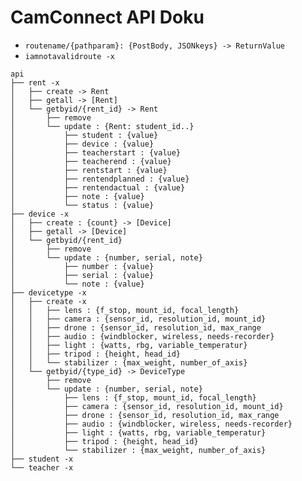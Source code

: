 # CamConnect API Doku

- `routename/{pathparam}: {PostBody, JSONkeys} -> ReturnValue`
- `iamnotavalidroute -x`

```
api
├── rent -x
│   ├── create -> Rent
│   ├── getall -> [Rent]
│   └── getbyid/{rent_id} -> Rent
│       ├── remove
│       └── update : {Rent: student_id..}
│           ├── student : {value}
│           ├── device : {value}
│           ├── teacherstart : {value}
│           ├── teacherend : {value}
│           ├── rentstart : {value}
│           ├── rentendplanned : {value}
│           ├── rentendactual : {value}
│           ├── note : {value}
│           └── status : {value}
├── device -x
│   ├── create : {count} -> [Device]
│   ├── getall -> [Device]
│   └── getbyid/{rent_id}
│       ├── remove
│       └── update : {number, serial, note}
│           ├── number : {value}
│           ├── serial : {value}
│           └── note : {value}
├── devicetype -x
│   ├── create -x
│   │   ├── lens : {f_stop, mount_id, focal_length}
│   │   ├── camera : {sensor_id, resolution_id, mount_id}
│   │   ├── drone : {sensor_id, resolution_id, max_range
│   │   ├── audio : {windblocker, wireless, needs-recorder}
│   │   ├── light : {watts, rbg, variable_temperatur}
│   │   ├── tripod : {height, head_id}
│   │   └── stabilizer : {max_weight, number_of_axis}
│   └── getbyid/{type_id} -> DeviceType
│       ├── remove
│       └── update : {number, serial, note}
│           ├── lens : {f_stop, mount_id, focal_length}
│           ├── camera : {sensor_id, resolution_id, mount_id}
│           ├── drone : {sensor_id, resolution_id, max_range
│           ├── audio : {windblocker, wireless, needs-recorder}
│           ├── light : {watts, rbg, variable_temperatur}
│           ├── tripod : {height, head_id}
│           └── stabilizer : {max_weight, number_of_axis}
├── student -x
└── teacher -x
```

<!--

https://tree.nathanfriend.io/

- api
  - rent -x
    - create -> Rent
    - getall -> [Rent]
    - getbyid/{rent_id} -> Rent
      - remove
      - update : {Rent: student_id..}
        - student : {value}
        - device : {value}
        - teacherstart : {value}
        - teacherend : {value}
        - rentstart : {value}
        - rentendplanned : {value}
        - rentendactual : {value}
        - note : {value}
        - status : {value}
  - device -x
    - create : {count} -> [Device]
    - getall -> [Device]
    - getbyid/{rent_id}
      - remove
      - update : {number, serial, note}
        - number : {value}
        - serial : {value}
        - note : {value}
  - devicetype -x
    - create -x
      - lens : {f_stop, mount_id, focal_length}
      - camera : {sensor_id, resolution_id, mount_id}
      - drone : {sensor_id, resolution_id, max_range
      - audio : {windblocker, wireless, needs-recorder}
      - light : {watts, rbg, variable_temperatur}
      - tripod : {height, head_id}
      - stabilizer : {max_weight, number_of_axis}
    - getbyid/{type_id} -> DeviceType
      - remove
      - update : {number, serial, note}
        - lens : {f_stop, mount_id, focal_length}
        - camera : {sensor_id, resolution_id, mount_id}
        - drone : {sensor_id, resolution_id, max_range
        - audio : {windblocker, wireless, needs-recorder}
        - light : {watts, rbg, variable_temperatur}
        - tripod : {height, head_id}
        - stabilizer : {max_weight, number_of_axis}
  - student -x
  - teacher -x

-->